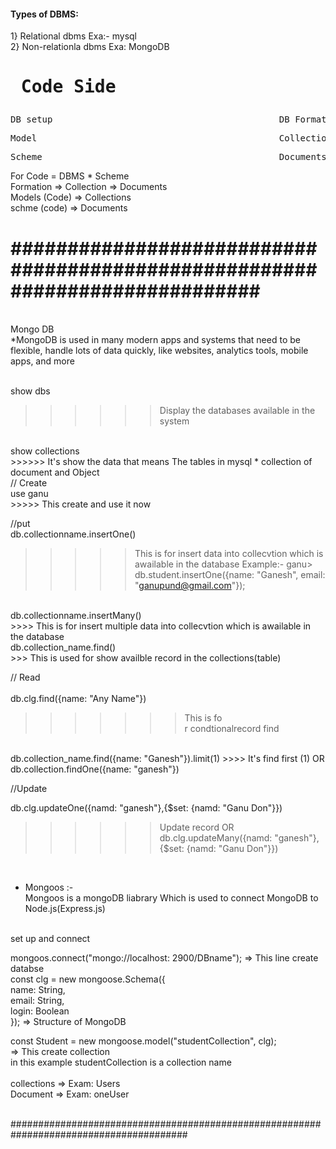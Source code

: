 <h4>Types of DBMS: </h4> 
       1} Relational dbms Exa:- mysql<br>
       2} Non-relationla dbms Exa: MongoDB<br>


<h1><pre> Code Side                    MongoDB side</pre> </h1>
<pre>DB setup                                           DB Formation</pre>
<pre>Model                                              Collection </pre>
<pre>Scheme                                             Documents </pre>
 
For Code = DBMS * Scheme<br>
Formation => Collection => Documents<br>
Models (Code) => Collections<br>
schme (code) => Documents<br>




<h1>############################################################################</h1>

<br>
Mongo DB<br>
*MongoDB is used in many modern apps and systems that need to be flexible, handle lots of data quickly, like websites, analytics tools, mobile apps, and more
<br>


<br>show dbs<br>
>>>>>> Display the databases available in the system
<br>
show collections<br>
>>>>>> It's show the data that means The tables in mysql
       * collection of document and Object
<br>
// Create<br>
use ganu<br>
>>>>> This create and use it now 
<br>

//put<br>
db.collectionname.insertOne() <br>
>>>>> This is for insert data into collecvtion which is awailable in the database
Example:- ganu> db.student.insertOne({name: "Ganesh", email: "ganupund@gmail.com"});
<br>
db.collectionname.insertMany()<br>
>>>> This is for insert multiple data into collecvtion which is awailable in the database
<br>
db.collection_name.find()<br>
>>> This is used for show availble record in the collections(table)
<br>

// Read<br>
<br>
 db.clg.find({name: "Any Name"})<br>
 >>>>>>> This is fo<br>r condtionalrecord find
<br>
db.collection_name.find({name: "Ganesh"}).limit(1)
>>>> It's find first (1)
OR
db.collection.findOne({name: "ganesh"})
<br>

//Update<br>

 db.clg.updateOne({namd: "ganesh"},{$set: {namd: "Ganu Don"}})
 >>>>>> Update record
OR<br>
db.clg.updateMany({namd: "ganesh"},{$set: {namd: "Ganu Don"}})

<br>

* Mongoos :-<br>
       Mongoos is a mongoDB liabrary Which is used to connect MongoDB to Node.js(Express.js)
<br>
set up and connect<br>

mongoos.connect("mongo://localhost: 2900/DBname"); => This line create databse<br>
const clg = new mongoose.Schema({<br>
    name: String,<br>
    email: String,<br>
    login: Boolean<br>
});   => Structure of MongoDB <br> 

const Student = new mongoose.model("studentCollection", clg); <br>
=>  This create collection<br>
in this example studentCollection is a collection name <br>
<br>
collections => Exam: Users<br>
Document => Exam: oneUser <br>
<br>


########################################################################################

